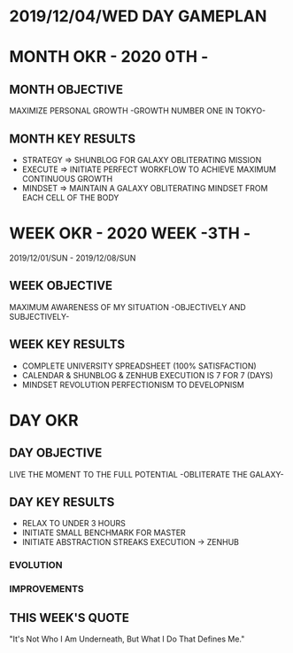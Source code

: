 # 2019/12/04/WED DAY GAMEPLAN

# MONTH OKR - 2020 0TH -

## MONTH OBJECTIVE

MAXIMIZE PERSONAL GROWTH -GROWTH NUMBER ONE IN TOKYO-

## MONTH KEY RESULTS

- STRATEGY => SHUNBLOG FOR GALAXY OBLITERATING MISSION
- EXECUTE => INITIATE PERFECT WORKFLOW TO ACHIEVE MAXIMUM CONTINUOUS GROWTH
- MINDSET => MAINTAIN A GALAXY OBLITERATING MINDSET FROM EACH CELL OF THE BODY

# WEEK OKR - 2020 WEEK -3TH -

2019/12/01/SUN - 2019/12/08/SUN

## WEEK OBJECTIVE

MAXIMUM AWARENESS OF MY SITUATION -OBJECTIVELY AND SUBJECTIVELY-

## WEEK KEY RESULTS

- COMPLETE UNIVERSITY SPREADSHEET (100% SATISFACTION)
- CALENDAR & SHUNBLOG & ZENHUB EXECUTION IS 7 FOR 7 (DAYS)
- MINDSET REVOLUTION PERFECTIONISM TO DEVELOPNISM

# DAY OKR

## DAY OBJECTIVE

LIVE THE MOMENT TO THE FULL POTENTIAL -OBLITERATE THE GALAXY-

## DAY KEY RESULTS

- RELAX TO UNDER 3 HOURS
- INITIATE SMALL BENCHMARK FOR MASTER
- INITIATE ABSTRACTION STREAKS EXECUTION -> ZENHUB

### EVOLUTION

### IMPROVEMENTS

## THIS WEEK'S QUOTE

"It's Not Who I Am Underneath, But What I Do That Defines Me."
